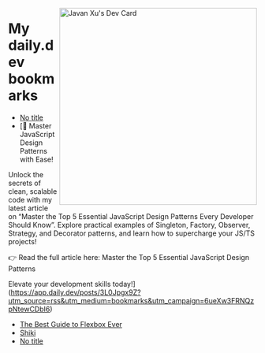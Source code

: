 
<a href="https://app.daily.dev/JavanXU"><img align="right" src="https://api.daily.dev/devcards/e45a150971844cd6959a94bb94e861ea.png?r=quw" width="400" alt="Javan Xu's Dev Card"/></a>

# My daily.dev bookmarks
<!-- daily.dev BOOKMARKS:START -->
- [No title](https://app.daily.dev/posts/w9kM3vKUR?utm_source=rss&utm_medium=bookmarks&utm_campaign=6ueXw3FRNQzpNtewCDbI6)
- [🚀 Master JavaScript Design Patterns with Ease!

Unlock the secrets of clean, scalable code with my latest article on “Master the Top 5 Essential JavaScript Design Patterns Every Developer Should Know”. Explore practical examples of Singleton, Factory, Observer, Strategy, and Decorator patterns, and learn how to supercharge your JS/TS projects!

👉 Read the full article here: Master the Top 5 Essential JavaScript Design Patterns

Elevate your development skills today!](https://app.daily.dev/posts/3L0Jpgx9Z?utm_source=rss&utm_medium=bookmarks&utm_campaign=6ueXw3FRNQzpNtewCDbI6)
- [The Best Guide to Flexbox Ever](https://app.daily.dev/posts/51TnhOwu6?utm_source=rss&utm_medium=bookmarks&utm_campaign=6ueXw3FRNQzpNtewCDbI6)
- [Shiki](https://app.daily.dev/posts/sY6BdtwK6?utm_source=rss&utm_medium=bookmarks&utm_campaign=6ueXw3FRNQzpNtewCDbI6)
- [No title](https://app.daily.dev/posts/SNAhbO7GP?utm_source=rss&utm_medium=bookmarks&utm_campaign=6ueXw3FRNQzpNtewCDbI6)
<!-- daily.dev BOOKMARKS:END -->
